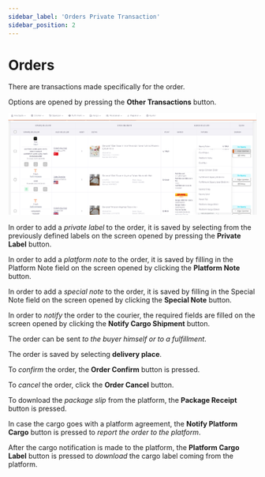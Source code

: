 ```yaml
---
sidebar_label: 'Orders Private Transaction'
sidebar_position: 2
---
```


# Orders

There are transactions made specifically for the order.

Options are opened by pressing the **Other Transactions** button.

![AllOrdersOther](../orders/img/AllOrdersOthers.png)

In order to add a *private label* to the order, it is saved by selecting from the previously defined labels on the screen opened by pressing the **Private Label** button.

In order to add a *platform note* to the order, it is saved by filling in the Platform Note field on the screen opened by clicking the **Platform Note** button.

In order to add a *special note* to the order, it is saved by filling in the Special Note field on the screen opened by clicking the **Special Note** button.

In order to *notify* the order to the courier, the required fields are filled on the screen opened by clicking the **Notify Cargo Shipment** button.

The order can be sent *to the buyer himself or to a fulfillment*.

The order is saved by selecting **delivery place**.

 

To *confirm* the order, the **Order Confirm** button is pressed.

To *cancel* the order, click the **Order Cancel** button.

To download the *package slip* from the platform, the **Package Receipt** button is pressed.

In case the cargo goes with a platform agreement, the **Notify Platform Cargo** button is pressed to *report the order to the platform*.

After the cargo notification is made to the platform, the **Platform Cargo Label** button is pressed to *download* the cargo label coming from the platform.